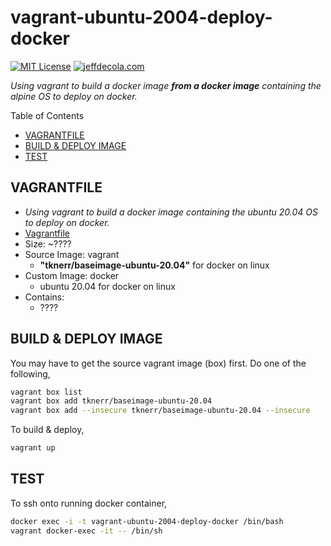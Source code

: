 # vagrant-ubuntu-2004-deploy-docker

[![MIT License](http://img.shields.io/:license-mit-blue.svg)](http://jeffdecola.mit-license.org)
[![jeffdecola.com](https://img.shields.io/badge/website-jeffdecola.com-blue)](https://jeffdecola.com)

_Using vagrant to build a docker image
**from a docker image**
containing the alpine OS
to deploy on docker._

Table of Contents

* [VAGRANTFILE](https://github.com/JeffDeCola/my-vagrant-boxes/tree/master/docker/vagrant-ubuntu-2004-deploy-docker#vagrantfile)
* [BUILD & DEPLOY IMAGE](https://github.com/JeffDeCola/my-vagrant-boxes/tree/master/docker/vagrant-ubuntu-2004-deploy-docker#build--deploy-image)
* [TEST](https://github.com/JeffDeCola/my-vagrant-boxes/tree/master/docker/vagrant-ubuntu-2004-deploy-docker#test)

## VAGRANTFILE

* _Using vagrant to build a docker image
 containing the ubuntu 20.04 OS
 to deploy on docker._
* [Vagrantfile](https://github.com/JeffDeCola/my-vagrant-boxes/blob/master/docker/vagrant-ubuntu-2004-deploy-docker/Vagrantfile)
* Size: ~????
* Source Image: vagrant
  * **"tknerr/baseimage-ubuntu-20.04"** for docker on linux
* Custom Image: docker
  * ubuntu 20.04 for docker on linux
* Contains:
  * ????

## BUILD & DEPLOY IMAGE

You may have to get the source vagrant image (box) first. Do one of the following,

```bash
vagrant box list
vagrant box add tknerr/baseimage-ubuntu-20.04
vagrant box add --insecure tknerr/baseimage-ubuntu-20.04 --insecure
```

To build & deploy,

```bash
vagrant up
```

## TEST

To ssh onto running docker container,

```bash
docker exec -i -t vagrant-ubuntu-2004-deploy-docker /bin/bash
vagrant docker-exec -it -- /bin/sh
```
